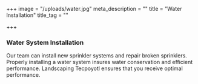 +++
image = "/uploads/water.jpg"
meta_description = ""
title = "Water Installation"
title_tag = ""

+++
### Water System Installation

Our team can install new sprinkler systems and repair broken sprinklers. Properly installing a water system insures water conservation and efficient performance. Landscaping Tecpoyotl ensures that you receive optimal performance.